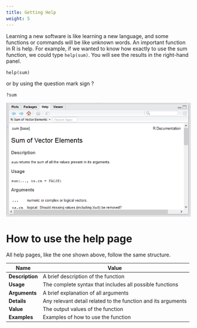 ```yaml
---
title: Getting Help 
weight: 5
---
```


Learning a new software is like learning a new language, and some functions or commands will be like unknown words. An important function in R is help. For example, if we wanted to know how exactly to use the sum function, we could type `help(sum)`. You will see the results in the right-hand panel.

```{r helpsum, message=FALSE, warning=FALSE, paged.print=FALSE}
help(sum)
```

or by using the question mark sign $?$


```{r helpsum2, message=FALSE, warning=FALSE, paged.print=FALSE}
?sum
```
![RStudio-Help](Fig_14.PNG) 


# How to use the help page

All help pages, like the one shown above, follow the same structure. 


Name   | Value
-------|-------------------
**Description** | A brief description of the function
**Usage** | The complete syntax that includes all possible functions
**Arguments** | A brief explanation of all arguments
**Details**| Any relevant detail related to the function and its arguments
**Value** | The output values of the function
**Examples** | Examples of how to use the function

